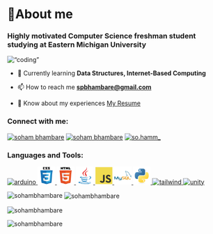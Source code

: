 <h1 align="left">💫About me</h1>
<h3 align="left">Highly motivated Computer Science freshman student studying at Eastern Michigan University</h3>

<img align = “right” alt = “coding” width = “400” src = "https://media.tenor.com/GfSX-u7VGM4AAAAC/coding.gif">

- 🌱 Currently learning **Data Structures, Internet-Based Computing**

- 📫 How to reach me **spbhambare@gmail.com**

- 📄 Know about my experiences [My Resume](https://drive.google.com/file/d/1fKi6BIyfNCi_rZ2ArqJNbC8-F4nu99Px/view?usp=sharing)

<h3 align="left">Connect with me:</h3>
<p align="left">
<a href="https://www.linkedin.com/in/soham-bhambare-623874252/" target="blank"><img align="center" src="https://raw.githubusercontent.com/rahuldkjain/github-profile-readme-generator/master/src/images/icons/Social/linked-in-alt.svg" alt="soham bhambare" height="30" width="40" /></a>
<a href="https://www.facebook.com/soham.bhambare.5/" target="blank"><img align="center" src="https://raw.githubusercontent.com/rahuldkjain/github-profile-readme-generator/master/src/images/icons/Social/facebook.svg" alt="soham bhambare" height="30" width="40" /></a>
<a href="https://www.instagram.com/so.hamm_/" target="blank"><img align="center" src="https://raw.githubusercontent.com/rahuldkjain/github-profile-readme-generator/master/src/images/icons/Social/instagram.svg" alt="so.hamm_" height="30" width="40" /></a>
</p>

<h3 align="left">Languages and Tools:</h3>
<p align="left"> <a href="https://www.arduino.cc/" target="_blank" rel="noreferrer"> <img src="https://cdn.worldvectorlogo.com/logos/arduino-1.svg" alt="arduino" width="40" height="40"/> </a> <a href="https://www.w3schools.com/css/" target="_blank" rel="noreferrer"> <img src="https://raw.githubusercontent.com/devicons/devicon/master/icons/css3/css3-original-wordmark.svg" alt="css3" width="40" height="40"/> </a> <a href="https://www.w3.org/html/" target="_blank" rel="noreferrer"> <img src="https://raw.githubusercontent.com/devicons/devicon/master/icons/html5/html5-original-wordmark.svg" alt="html5" width="40" height="40"/> </a> <a href="https://www.java.com" target="_blank" rel="noreferrer"> <img src="https://raw.githubusercontent.com/devicons/devicon/master/icons/java/java-original.svg" alt="java" width="40" height="40"/> </a> <a href="https://developer.mozilla.org/en-US/docs/Web/JavaScript" target="_blank" rel="noreferrer"> <img src="https://raw.githubusercontent.com/devicons/devicon/master/icons/javascript/javascript-original.svg" alt="javascript" width="40" height="40"/> </a> <a href="https://www.mysql.com/" target="_blank" rel="noreferrer"> <img src="https://raw.githubusercontent.com/devicons/devicon/master/icons/mysql/mysql-original-wordmark.svg" alt="mysql" width="40" height="40"/> </a> <a href="https://www.python.org" target="_blank" rel="noreferrer"> <img src="https://raw.githubusercontent.com/devicons/devicon/master/icons/python/python-original.svg" alt="python" width="40" height="40"/> </a> <a href="https://tailwindcss.com/" target="_blank" rel="noreferrer"> <img src="https://www.vectorlogo.zone/logos/tailwindcss/tailwindcss-icon.svg" alt="tailwind" width="40" height="40"/> </a> <a href="https://unity.com/" target="_blank" rel="noreferrer"> <img src="https://www.vectorlogo.zone/logos/unity3d/unity3d-icon.svg" alt="unity" width="40" height="40"/> </a> </p>

<p><img align="left" src="https://github-readme-stats.vercel.app/api/top-langs?username=sohambhambare&show_icons=true&theme=dark&locale=en&layout=compact" alt="sohambhambare" /></p>

<p>&nbsp;<img align="center" src="https://github-readme-stats.vercel.app/api?username=sohambhambare&show_icons=true&theme=dark&locale=en" alt="sohambhambare" /></p>

<p><img align="center" src="https://github-readme-streak-stats.herokuapp.com/?user=sohambhambare&theme=dark" alt="sohambhambare" /></p>

<p align="left"> <img src="https://komarev.com/ghpvc/?username=sohambhambare&label=Profile%20views&color=0e75b6&style=flat" alt="sohambhambare" /> </p>
